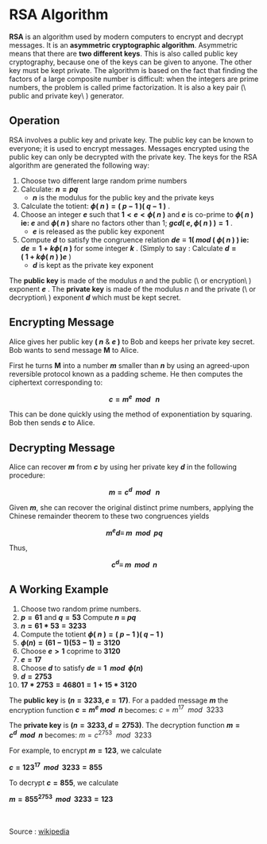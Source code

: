# RSA Algorithm
**RSA** is an algorithm used by modern computers to encrypt and decrypt messages. It is an **asymmetric cryptographic algorithm**. Asymmetric means that there are **two different keys**. This is also called public key cryptography, because one of the keys can be given to anyone. The other key must be kept private. The algorithm is based on the fact that finding the factors of a large composite number is difficult: when the integers are prime numbers, the problem is called prime factorization. It is also a key pair (\ public and private key\ ) generator.
## Operation
RSA involves a public key and private key. The public key can be known to everyone; it is used to encrypt messages. Messages encrypted using the public key can only be decrypted with the private key. The keys for the RSA algorithm are generated the following way:
1. Choose two different large random prime numbers
1. Calculate: **$n = pq$**
    * **$n$** is the modulus for the public key and the private keys
1. Calculate the totient: **$\phi (\ n\ ) = (\ p\ - \ 1\ )(\  q\  -\  1\ )$** .
1. Choose an integer **$e$** such that **$1 < e < \phi (\ n\ )$** and **$e$** is co-prime to **$\phi (\ n\ )$ ie: $e$** and **$\phi (\ n\ )$** share no factors other than 1; **$gcd (\ e, \phi (\ n\ )\ ) = 1$** .
    * **$e$** is released as the public key exponent
1. Compute **$d$** to satisfy the congruence relation **$de \equiv 1 (\ mod\ (\ \phi (\ n\ )\ )$ ie: $de = 1 + k\phi(\ n\ )$** for some integer **$k$** . (Simply to say : Calculate **$d = (\ 1\ +\ k\phi(\ n\ )\ )e$** )
    * **$d$** is kept as the private key exponent

The **public key** is made of the modulus $n$ and the public (\ or encryption\ ) exponent **$e$** .
The **private key** is made of the modulus $n$ and the private (\ or decryption\ ) exponent **$d$** which must be kept secret.

## Encrypting Message
Alice gives her public key **$(\ n$** & **$e\ )$** to Bob and keeps her private key secret. Bob wants to send message **M** to Alice.

First he turns **M** into a number **$m$** smaller than **$n$** by using an agreed-upon reversible protocol known as a padding scheme. He then computes the ciphertext corresponding to:

**$$
    c = m^e \ \ mod\ \ \ n
$$**

This can be done quickly using the method of exponentiation by squaring. Bob then sends **$c$** to Alice.

## Decrypting Message
Alice can recover **$m$** from **$c$** by using her private key **$d$** in the following procedure:

**$$
    m = c^d\ \ mod\ \ \ n
$$**

Given **$m$**, she can recover the original distinct prime numbers, applying the Chinese remainder theorem to these two congruences yields

**$$
    m^ed \equiv \ m\ \ mod\ \ pq
$$**

Thus,

**$$
    c^d \equiv \ m\ \ mod\ \ n
$$**

## A Working Example
1. Choose two random prime numbers.
2. **$p = 61$** and **$q = 53$** Compute **$n$ = $pq$**
3. **$n=61*53=3233$**
4. Compute the totient **$\phi (\ n\ ) = (\ p\ - \ 1\ )(\  q\  -\  1\ )$**
5. **$\phi (n)=(61-1)(53-1)=3120$**
6. Choose **$e>1$** coprime to **$3120$**
7. **$e = 17$**
8. Choose **$d$** to satisfy **$de \equiv 1\ \  mod \ \ \phi(n)$**
9. **$d=2753$**
10. **$17*2753=46801=1+15*3120$**

The **public key** is **$(n=3233, e=17)$**. For a padded message **$m$** the encryption function **$c=m^e\  mod\ \  n$** becomes: $c=m^{17}\ \ mod\ \ 3233$

The **private key** is **$(n=3233, d=2753)$**. The decryption function **$m=c^d\ \ mod\ \ n$** becomes: $m=c^{2753}\ \ mod\ \  3233$

For example, to encrypt **$m=123$**, we calculate

**$c=123^{17}\ \ mod\ \ 3233=855$** 

To decrypt **$c=855$**, we calculate

**$m=855^{2753}\ \ mod\ \ 3233=123$**

<br><br>Source : [wikipedia](https://simple.wikipedia.org/wiki/RSA_algorithm)</br></br>
